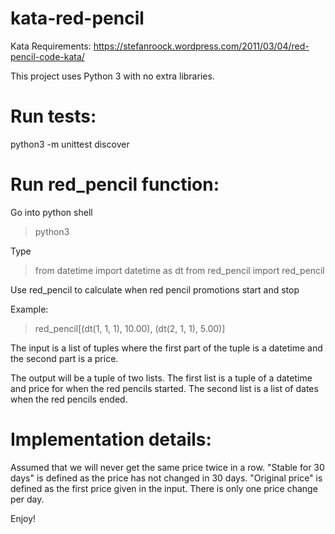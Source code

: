 # kata-red-pencil

Kata Requirements: https://stefanroock.wordpress.com/2011/03/04/red-pencil-code-kata/

This project uses Python 3 with no extra libraries.

# Run tests:
  python3 -m unittest discover

# Run red_pencil function:
  Go into python shell
  > python3

  Type
  > from datetime import datetime as dt
  > from red_pencil import red_pencil

  Use red_pencil to calculate when red pencil promotions start and stop

  Example:
  > red_pencil[(dt(1, 1, 1), 10.00), (dt(2, 1, 1), 5.00)]

  The input is a list of tuples where the first part of the tuple is a datetime and the second part is a price.

  The output will be a tuple of two lists. The first list is a tuple of a datetime and price for when the red pencils started. The second list is a list of dates when the red pencils ended.

# Implementation details:
  Assumed that we will never get the same price twice in a row.
  "Stable for 30 days" is defined as the price has not changed in 30 days.
  "Original price" is defined as the first price given in the input.
  There is only one price change per day.
  
  Enjoy!
